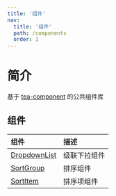 ```yaml
---
title: '组件'
nav:
  title: '组件'
  path: /components
  order: 1
---
```


# 简介

基于 [tea-component](https://tea-design.github.io/component) 的公共组件库

## 组件

| 组件                                      | 描述         |
| :---------------------------------------- | :----------- |
| [DropdownList](/components/dropdown-list) | 级联下拉组件 |
| [SortGroup](/components/sort-group)       | 排序组件     |
| [SortItem](/components/sort-item)         | 排序项组件   |
